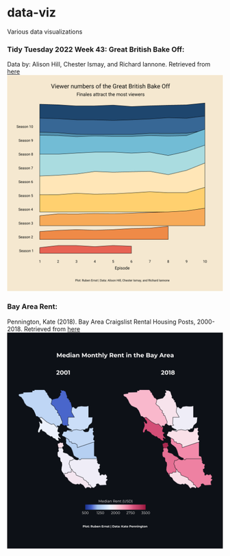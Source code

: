 # data-viz
Various data visualizations

### Tidy Tuesday 2022 Week 43: Great British Bake Off:
Data by: Alison Hill, Chester Ismay, and Richard Iannone. Retrieved from [here](https://github.com/rfordatascience/tidytuesday/tree/master/data/2022/2022-10-25)
![](https://github.com/RubenErnst/data-viz/blob/main/Tidy%20Tuesday/2022_43/tidy_tuesday_2022_43.png)

### Bay Area Rent:
Pennington, Kate (2018).  Bay Area Craigslist Rental Housing Posts, 2000-2018. Retrieved from [here](https://github.com/katepennington/historic_bay_area_craigslist_housing_posts/blob/master/clean_2000_2018.csv.zip)
![](https://github.com/RubenErnst/data-viz/blob/main/San%20Francisco%20rent/Bay%20Area%20Rent.png)
